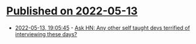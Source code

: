 # [Published on 2022-05-13](index.md)

* [2022-05-13, 19:05:45](https://news.ycombinator.com/item?id=31371387) - [Ask HN: Any other self taught devs terrified of interviewing these days?](https://news.ycombinator.com/item?id=31371387)
